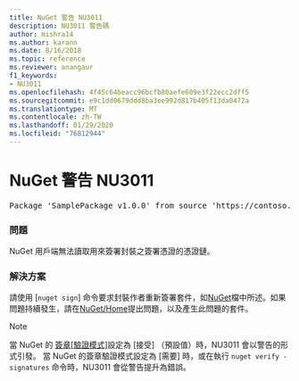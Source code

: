 ```yaml
---
title: NuGet 警告 NU3011
description: NU3011 警告碼
author: mishra14
ms.author: karann
ms.date: 8/16/2018
ms.topic: reference
ms.reviewer: anangaur
f1_keywords:
- NU3011
ms.openlocfilehash: 4f45c64beacc96bcfb80aefe609e3f22ecc2dff5
ms.sourcegitcommit: e9c1dd0679ddd8ba3ee992d817b405f13da0472a
ms.translationtype: MT
ms.contentlocale: zh-TW
ms.lasthandoff: 01/29/2020
ms.locfileid: "76812944"
---
```

# <a name="nuget-warning-nu3011"></a>NuGet 警告 NU3011

<pre>Package 'SamplePackage v1.0.0' from source 'https://contoso.com/index.json': The primary signature is invalid.</pre>

### <a name="issue"></a>問題

NuGet 用戶端無法讀取用來簽署封裝之簽署憑證的憑證鏈。


### <a name="solution"></a>解決方案

請使用 [`nuget sign`] 命令要求封裝作者重新簽署套件，如[NuGet](../../create-packages/sign-a-package.md)檔中所述。如果問題持續發生，請在[NuGet/Home](https://github.com/NuGet/Home/issues)提出問題，以及產生此問題的套件。


> [!Note]
> 當 NuGet 的 [簽章[驗證模式]](../../consume-packages/installing-signed-packages.md#configure-package-signature-requirements)設定為 [接受] （預設值）時，NU3011 會以警告的形式引發。 當 NuGet 的簽章驗證模式設定為 [需要] 時，或在執行 `nuget verify -signatures` 命令時，NU3011 會從警告提升為錯誤。 
